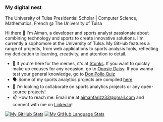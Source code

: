 ###  My digital nest

The University of Tulsa Presidential Scholar | Computer Science, Mathematics, French @ The University of Tulsa

Hi there 👋
I'm Aiman, a developer and sports analyst passionate about combining technology and sports to create innovative solutions. I'm currently a sophomore at the University of Tulsa. My GitHub features a range of projects, from web applications to sports analysis tools, reflecting my dedication to learning, creativity, and attention to detail.

- 🔭 If you're here for the memes, it's at <a href="https://stonks-amber.vercel.app/">Stonks</a>. If you want to quickly make up excuses for any occasion, go to <a href="https://oopsiedaisy.vercel.app/">Oopsie Daisy</a>. If you wanna test your general knowledge, go to <a href="https://don-pollo-quiz.vercel.app/">Don Pollo Quiz</a>
- 🗣️ Some of my sports analytics projects are compiled <a href="https://github.com/AimanFariz/Sports-Analytics">here</a>
- 👯 I’m looking to collaborate on sports analytics projects or any open-source projects!
- 📫 How to reach me: Email me at aimanfarizz33@gmail.com and connect with me on <a href="https://www.linkedin.com/in/aiman-akmal-hizam/">Linkedin</a>!

[![My GitHub Stats](https://github-readme-stats.vercel.app/api/?username=AimanFariz&count_private=true&theme=tokyonight&showicons=true)]()
[![My GitHub Language Stats](https://github-readme-stats.vercel.app/api/top-langs/?username=aimanfariz&langs_count=100000000000000000000000000000000000000000000000&theme=tokyonight)]()
